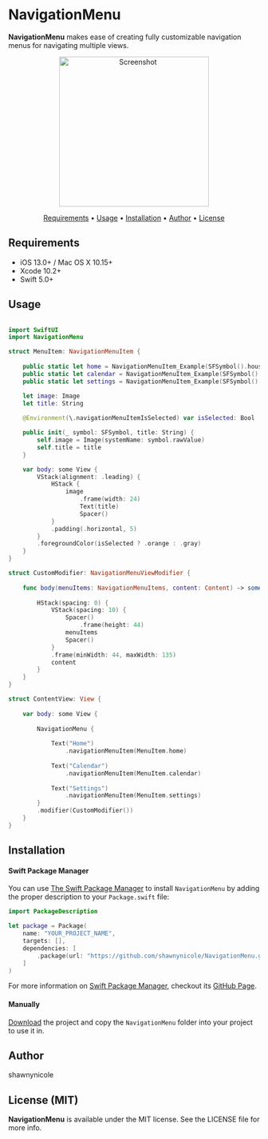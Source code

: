 # NavigationMenu

**NavigationMenu** makes ease of creating fully customizable navigation menus for navigating multiple views.

<p align="center">
<img src="../assets/gif1.png?raw=true" alt="Screenshot" width="300" />
</p>

<p align="center">
    <a href="#requirements">Requirements</a> • <a href="#usage">Usage</a> • <a href="#installation">Installation</a> • <a href="#author">Author</a> • <a href="#license-mit">License</a>
</p>

## Requirements

- iOS 13.0+ / Mac OS X 10.15+
- Xcode 10.2+
- Swift 5.0+

## Usage

```swift

import SwiftUI
import NavigationMenu

struct MenuItem: NavigationMenuItem {
    
    public static let home = NavigationMenuItem_Example(SFSymbol().house, title: "Home")
    public static let calendar = NavigationMenuItem_Example(SFSymbol().calendar, title: "Calendar")
    public static let settings = NavigationMenuItem_Example(SFSymbol().gear, title: "Settings")

    let image: Image
    let title: String
    
    @Environment(\.navigationMenuItemIsSelected) var isSelected: Bool

    public init(_ symbol: SFSymbol, title: String) {
        self.image = Image(systemName: symbol.rawValue)
        self.title = title
    }

    var body: some View {
        VStack(alignment: .leading) {
            HStack {
                image
                    .frame(width: 24)
                    Text(title)
                    Spacer()
            }
            .padding(.horizontal, 5)
        }
        .foregroundColor(isSelected ? .orange : .gray)
    }
} 

struct CustomModifier: NavigationMenuViewModifier {
    
    func body(menuItems: NavigationMenuItems, content: Content) -> some View {
        
        HStack(spacing: 0) {
            VStack(spacing: 10) {
                Spacer()
                    .frame(height: 44)
                menuItems
                Spacer()
            }
            .frame(minWidth: 44, maxWidth: 135)
            content
        }
    }
}

struct ContentView: View {
        
    var body: some View {
        
        NavigationMenu {
            
            Text("Home")
                .navigationMenuItem(MenuItem.home)
                
            Text("Calendar")
                .navigationMenuItem(MenuItem.calendar)
                
            Text("Settings")
                .navigationMenuItem(MenuItem.settings)
        }
        .modifier(CustomModifier())
    }
}

```

## Installation

#### Swift Package Manager
You can use [The Swift Package Manager](https://swift.org/package-manager) to install `NavigationMenu` by adding the proper description to your `Package.swift` file:
```swift
import PackageDescription

let package = Package(
    name: "YOUR_PROJECT_NAME",
    targets: [],
    dependencies: [
        .package(url: "https://github.com/shawnynicole/NavigationMenu.git", from: "1.0.0")
    ]
)
```
For more information on [Swift Package Manager](https://swift.org/package-manager), checkout its [GitHub Page](https://github.com/apple/swift-package-manager).

#### Manually

[Download](https://github.com/shawnynicole/NavigationMenu/archive/master.zip) the project and copy the `NavigationMenu` folder into your project to use it in.

## Author

shawnynicole

## License (MIT)

**NavigationMenu** is available under the MIT license. See the LICENSE file for more info.
